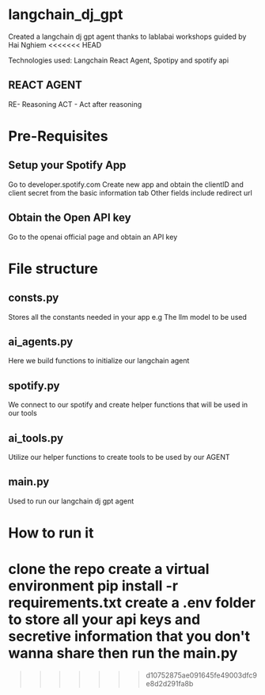 # langchain_dj_gpt
Created a langchain dj gpt agent thanks to lablabai workshops guided by Hai Nghiem
<<<<<<< HEAD

Technologies used: Langchain React Agent, Spotipy and spotify api

## REACT AGENT
RE- Reasoning
ACT - Act after reasoning

# Pre-Requisites
## Setup your Spotify App
Go to developer.spotify.com
Create new app and obtain the clientID and client secret from the basic information tab
Other fields include redirect url

## Obtain the Open API key
Go to the openai official page and obtain an API key

# File structure
## consts.py
Stores all the constants needed in your app e.g The llm model to be used 

## ai_agents.py
Here we build functions to initialize our langchain agent

## spotify.py
We connect to our spotify and create helper functions that will be used in our tools

## ai_tools.py
Utilize our helper functions to create tools to be used by our AGENT

## main.py
Used to run our langchain dj gpt agent

# How to run it
clone the repo
create a virtual environment
pip install -r requirements.txt
create a .env folder to store all your api keys and secretive information that you don't wanna share 
then run the main.py
=======
>>>>>>> d10752875ae091645fe49003dfc9e8d2d291fa8b
